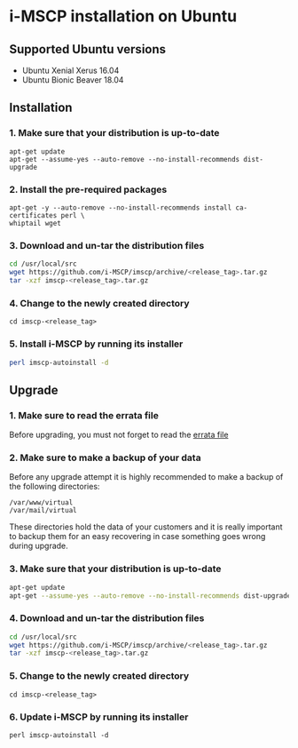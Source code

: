 # i-MSCP installation on Ubuntu

## Supported Ubuntu versions

- Ubuntu Xenial Xerus 16.04
- Ubuntu Bionic Beaver 18.04

## Installation

### 1. Make sure that your distribution is up-to-date

```
apt-get update
apt-get --assume-yes --auto-remove --no-install-recommends dist-upgrade
```

### 2. Install the pre-required packages

```
apt-get -y --auto-remove --no-install-recommends install ca-certificates perl \
whiptail wget
```

### 3. Download and un-tar the distribution files

```bash
cd /usr/local/src
wget https://github.com/i-MSCP/imscp/archive/<release_tag>.tar.gz
tar -xzf imscp-<release_tag>.tar.gz
```

### 4. Change to the newly created directory

```
cd imscp-<release_tag>
```

### 5. Install i-MSCP by running its installer

```bash
perl imscp-autoinstall -d
```

## Upgrade

### 1. Make sure to read the errata file

Before upgrading, you must not forget to read the
[errata file](https://github.com/i-MSCP/imscp/blob/<release_tag>/docs/<release_branch>_errata.md)

### 2. Make sure to make a backup of your data

Before any upgrade attempt it is highly recommended to make a backup of the
following directories:

```
/var/www/virtual
/var/mail/virtual
```

These directories hold the data of your customers and it is really important to
backup them for an easy recovering in case something goes wrong during upgrade.

### 3. Make sure that your distribution is up-to-date

```bash
apt-get update
apt-get --assume-yes --auto-remove --no-install-recommends dist-upgrade
```

### 4. Download and un-tar the distribution files

```bash
cd /usr/local/src
wget https://github.com/i-MSCP/imscp/archive/<release_tag>.tar.gz
tar -xzf imscp-<release_tag>.tar.gz
```

### 5. Change to the newly created directory

```
cd imscp-<release_tag>
```

### 6. Update i-MSCP by running its installer

```
perl imscp-autoinstall -d
```
